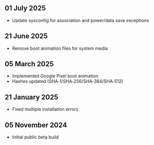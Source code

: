 ## 01 July 2025
- Update sysconfig for association and power/data save exceptions

## 21 June 2025
- Remove boot animation files for system media

## 05 March 2025
- Implemented Google Pixel boot animation  
- Hashes updated (SHA‑1/SHA‑256/SHA‑384/SHA‑512)  

## 21 January 2025
- Fixed multiple installation errors  

## 05 November 2024
- Initial public beta build  